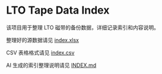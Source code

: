 # LTO Tape Data Index

该项目用于整理 LTO 磁带的备份数据，详细记录索引和内容说明。

整理好的源数据请见 [index.xlsx](https://github.com/ERR0RPR0MPT/Tape/blob/main/index.xlsx)

CSV 表格格式请见 [index.csv](https://github.com/ERR0RPR0MPT/Tape/blob/main/index.csv)

AI 生成的索引整理说明请见 [INDEX.md](https://github.com/ERR0RPR0MPT/Tape/blob/main/INDEX.md)
